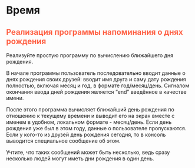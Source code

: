 # Время

## <font color="tomato">Реализация программы напоминания о днях рождения</font>

Реализуйте простую программу по вычислению ближайшего дня рождения.

В начале программы пользователь последовательно вводит данные о днях рождения своих друзей: 
вводит имя друга и саму дату рождения полностью, включая месяц и год, в формате год/месяц/день. 
Сигналом окончания ввода дней рождения является “end” введённое в качестве имени.

После этого программа вычисляет ближайший день рождения по отношению к текущему времени 
и выводит его на экран вместе с именем в удобном, локальном формате - месяц/день. 
Если день рождения уже был в этом году, данные о пользователе пропускаются. 
Если у кого-то из друзей день рождения сегодня, то в консоль выводится специальное сообщение об этом. 

Учтите, что таких сообщений может быть несколько, ведь сразу несколько людей могут иметь 
дни рождения в один день.


